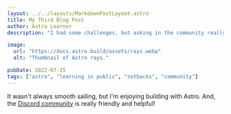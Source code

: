```yaml
---
layout: ../../layouts/MarkdownPostLayout.astro
title: My Third Blog Post
author: Astro Learner
description: "I had some challenges, but asking in the community really helped!"

image:
  url: "https://docs.astro.build/assets/rays.webp"
  alt: "Thumbnail of Astro rays."

pubDate: 2022-07-15
tags: ["astro", "learning in public", "setbacks", "community"]
---
```


It wasn't always smooth sailing, but I'm enjoying building with Astro. And, the [Discord community](https://astro.build/chat) is really friendly and helpful!
